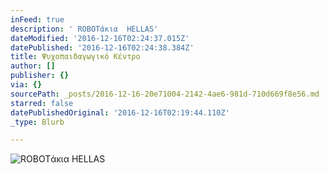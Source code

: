 ```yaml
---
inFeed: true
description: ' ROBOTάκια  HELLAS'
dateModified: '2016-12-16T02:24:37.015Z'
datePublished: '2016-12-16T02:24:38.384Z'
title: Ψυχοπαιδαγωγικό Κέντρο
author: []
publisher: {}
via: {}
sourcePath: _posts/2016-12-16-20e71004-2142-4ae6-981d-710d669f8e56.md
starred: false
datePublishedOriginal: '2016-12-16T02:19:44.110Z'
_type: Blurb

---
```

![ ROBOTάκια  HELLAS](https://the-grid-user-content.s3-us-west-2.amazonaws.com/680f2146-48df-422a-9d44-bcf420c303bc.gif)